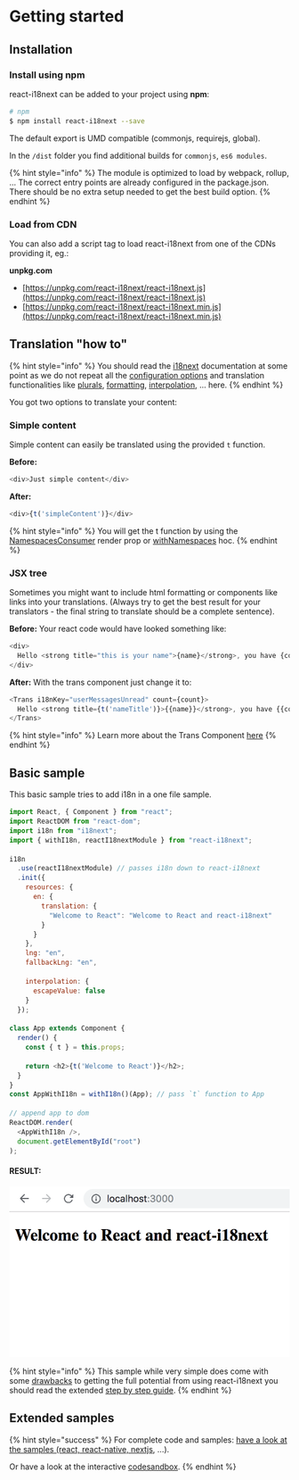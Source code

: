 # Getting started

## Installation

### Install using npm

react-i18next can be added to your project using **npm**:

```bash
# npm
$ npm install react-i18next --save
```

The default export is UMD compatible \(commonjs, requirejs, global\).

In the `/dist` folder you find additional builds for `commonjs`, `es6 modules`.

{% hint style="info" %}
The module is optimized to load by webpack, rollup, ... The correct entry points are already configured in the package.json. There should be no extra setup needed to get the best build option.
{% endhint %}

### Load from CDN

You can also add a script tag to load react-i18next from one of the CDNs providing it, eg.:

**unpkg.com**

* [https://unpkg.com/react-i18next/react-i18next.js](https://unpkg.com/react-i18next/react-i18next.js)
* [https://unpkg.com/react-i18next/react-i18next.min.js](https://unpkg.com/react-i18next/react-i18next.min.js)

## Translation "how to"

{% hint style="info" %}
You should read the [i18next](https://www.i18next.com) documentation at some point as we do not repeat all the [configuration options](https://www.i18next.com/overview/configuration-options) and translation functionalities like [plurals](https://www.i18next.com/translation-function/plurals), [formatting](https://www.i18next.com/translation-function/formatting), [interpolation](https://www.i18next.com/translation-function/interpolation), ... here.
{% endhint %}

You got two options to translate your content:

### Simple content

Simple content can easily be translated using the provided `t` function.

**Before:**

```javascript
<div>Just simple content</div>
```

**After:**

```javascript
<div>{t('simpleContent')}</div>
```

{% hint style="info" %}
You will get the t function by using the [NamespacesConsumer](v9/namespacesconsumer.md) render prop or [withNamespaces](v9/withnamespaces.md) hoc.
{% endhint %}

### JSX tree

Sometimes you might want to include html formatting or components like links into your translations. \(Always try to get the best result for your translators - the final string to translate should be a complete sentence\).

**Before:** Your react code would have looked something like:

```javascript
<div>
  Hello <strong title="this is your name">{name}</strong>, you have {count} unread message(s). <Link to="/msgs">Go to messages</Link>.
</div>
```

**After:** With the trans component just change it to:

```javascript
<Trans i18nKey="userMessagesUnread" count={count}>
  Hello <strong title={t('nameTitle')}>{{name}}</strong>, you have {{count}} unread message. <Link to="/msgs">Go to messages</Link>.
</Trans>
```

{% hint style="info" %}
Learn more about the Trans Component [here](v9/trans-component.md)
{% endhint %}

## Basic sample

This basic sample tries to add i18n in a one file sample.

```javascript
import React, { Component } from "react";
import ReactDOM from "react-dom";
import i18n from "i18next";
import { withI18n, reactI18nextModule } from "react-i18next";

i18n
  .use(reactI18nextModule) // passes i18n down to react-i18next
  .init({
    resources: {
      en: {
        translation: {
          "Welcome to React": "Welcome to React and react-i18next"
        }
      }
    },
    lng: "en",
    fallbackLng: "en",

    interpolation: {
      escapeValue: false
    }
  });

class App extends Component {
  render() {
    const { t } = this.props;

    return <h2>{t('Welcome to React')}</h2>;
  }
}
const AppWithI18n = withI18n()(App); // pass `t` function to App

// append app to dom
ReactDOM.render(
  <AppWithI18n />,
  document.getElementById("root")
);
```

#### RESULT:

![Preview of content](.gitbook/assets/screen-shot-2018-09-30-at-16.58.18.png)

{% hint style="info" %}
This sample while very simple does come with some [drawbacks](guides/the-drawbacks-of-other-i18n-solutions.md) to getting the full potential from using react-i18next you should read the extended [step by step guide](guides/step-by-step-guide.md).
{% endhint %}

## Extended samples

{% hint style="success" %}
For complete code and samples: [have a look at the samples \(react, react-native, nextjs](https://github.com/i18next/react-i18next/tree/master/example), ...\).

Or have a look at the interactive [codesandbox](https://codesandbox.io/s/l4qrory2nl).
{% endhint %}

